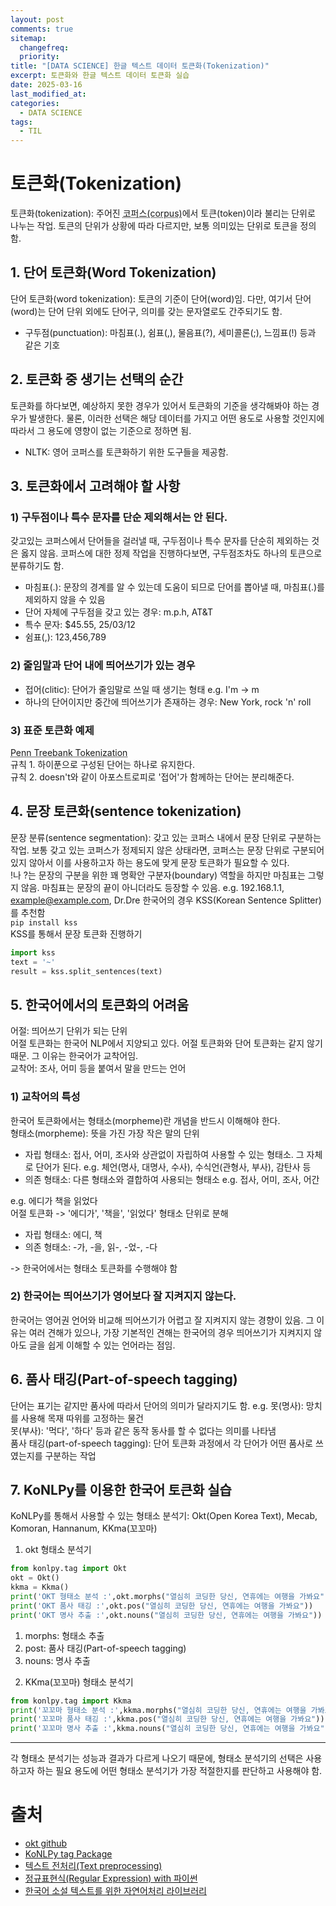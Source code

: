 ```yaml
---
layout: post
comments: true
sitemap:
  changefreq:
  priority:
title: "[DATA SCIENCE] 한글 텍스트 데이터 토큰화(Tokenization)"
excerpt: 토큰화와 한글 텍스트 데이터 토큰화 실습
date: 2025-03-16
last_modified_at:
categories:
  - DATA SCIENCE
tags:
  - TIL
---
```


# 토큰화(Tokenization)
토큰화(tokenization): 주어진 <abbr title="말뭉치">코퍼스(corpus)</abbr>에서 토큰(token)이라 불리는 단위로 나누는 작업. 토큰의 단위가 상황에 따라 다르지만, 보통 의미있는 단위로 토큰을 정의함.

## 1. 단어 토큰화(Word Tokenization)
단어 토큰화(word tokenization): 토큰의 기준이 단어(word)임. 다만, 여기서 단어(word)는 단어 단위 외에도 단어구, 의미를 갖는 문자열로도 간주되기도 함.

* 구두점(punctuation): 마침표(.), 쉼표(,), 물음표(?), 세미콜론(;), 느낌표(!) 등과 같은 기호

## 2. 토큰화 중 생기는 선택의 순간
토큰화를 하다보면, 예상하지 못한 경우가 있어서 토큰화의 기준을 생각해봐야 하는 경우가 발생한다. 물론, 이러한 선택은 해당 데이터를 가지고 어떤 용도로 사용할 것인지에 따라서 그 용도에 영향이 없는 기준으로 정하면 됨.
* NLTK: 영어 코퍼스를 토큰화하기 위한 도구들을 제공함.

## 3. 토큰화에서 고려해야 할 사항
### 1) 구두점이나 특수 문자를 단순 제외해서는 안 된다.
갖고있는 코퍼스에서 단어들을 걸러낼 때, 구두점이나 특수 문자를 단순히 제외하는 것은 옳지 않음. 코퍼스에 대한 정제 작업을 진행하다보면, 구두점조차도 하나의 토큰으로 분류하기도 함.
* 마침표(.): 문장의 경계를 알 수 있는데 도움이 되므로 단어를 뽑아낼 때, 마침표(.)를 제외하지 않을 수 있음
* 단어 자체에 구두점을 갖고 있는 경우: m.p.h, AT&T
* 특수 문자: $45.55, 25/03/12
* 쉼표(,): 123,456,789

### 2) 줄임말과 단어 내에 띄어쓰기가 있는 경우
* 접어(clitic): 단어가 줄임말로 쓰일 때 생기는 형태 e.g. I'm -> m
* 하나의 단어이지만 중간에 띄어쓰기가 존재하는 경우: New York, rock 'n' roll

### 3) 표준 토큰화 예제
<abbr title="표준 토큰화 방법 중 하나">Penn Treebank Tokenization</abbr>  
규칙 1. 하이푼으로 구성된 단어는 하나로 유지한다.  
규칙 2. doesn't와 같이 아포스트로피로 '접어'가 함께하는 단어는 분리해준다.

## 4. 문장 토큰화(sentence tokenization)
문장 분류(sentence segmentation): 갖고 있는 코퍼스 내에서 문장 단위로 구분하는 작업. 보통 갖고 있는 코퍼스가 정제되지 않은 상태라면, 코퍼스는 문장 단위로 구분되어 있지 않아서 이를 사용하고자 하는 용도에 맞게 문장 토큰화가 필요할 수 있다.  
!나 ?는 문장의 구분을 위한 꽤 명확안 구분자(boundary) 역할을 하지만 마침표는 그렇지 않음. 마침표는 문장의 끝이 아니더라도 등장할 수 있음. e.g. 192.168.1.1, example@example.com, Dr.Dre
한국어의 경우 KSS(Korean Sentence Splitter)를 추천함  
`pip install kss`  
KSS를 통해서 문장 토큰화 진행하기
```python
import kss
text = '~'
result = kss.split_sentences(text)
```

## 5. 한국어에서의 토큰화의 어려움
어절: 띄어쓰기 단위가 되는 단위  
어절 토큰화는 한국어 NLP에서 지양되고 있다. 어절 토큰화와 단어 토큰화는 같지 않기 때문.
그 이유는 한국어가 교착어임.  
교착어: 조사, 어미 등을 붙여서 말을 만드는 언어  

### 1) 교착어의 특성
한국어 토큰화에서는 형태소(morpheme)란 개념을 반드시 이해해야 한다.  
형태소(morpheme): 뜻을 가진 가장 작은 말의 단위
  * 자립 형태소: 접사, 어미, 조사와 상관없이 자립하여 사용할 수 있는 형태소. 그 자체로 단어가 된다. e.g. 체언(명사, 대명사, 수사), 수식언(관형사, 부사), 감탄사 등
  * 의존 형태소: 다른 형태소와 결합하여 사용되는 형태소 e.g. 접사, 어미, 조사, 어간

e.g. 에디가 책을 읽었다  
어절 토큰화 -> '에디가', '책을', '읽었다'
형태소 단위로 분해  
  * 자립 형태소: 에디, 책
  * 의존 형태소: -가, -을, 읽-, -었-, -다

-> 한국어에서는 형태소 토큰화를 수행해야 함

### 2) 한국어는 띄어쓰기가 영어보다 잘 지켜지지 않는다.
한국어는 영어권 언어와 비교해 띄어쓰기가 어렵고 잘 지켜지지 않는 경향이 있음. 그 이유는 여러 견해가 있으나, 가장 기본적인 견해는 한국어의 경우 띄어쓰기가 지켜지지 않아도 글을 쉽게 이해할 수 있는 언어라는 점임.

## 6. 품사 태깅(Part-of-speech tagging)
단어는 표기는 같지만 품사에 따라서 단어의 의미가 달라지기도 함.
e.g. 못(명사): 망치를 사용해 목재 따위를 고정하는 물건  
못(부사): '먹다', '하다' 등과 같은 동작 동사를 할 수 없다는 의미를 나타냄  
품사 태깅(part-of-speech tagging): 단어 토큰화 과정에서 각 단어가 어떤 품사로 쓰였는지를 구분하는 작업

## 7. KoNLPy를 이용한 한국어 토큰화 실습
KoNLPy를 통해서 사용할 수 있는 형태소 분석기: Okt(Open Korea Text), Mecab, Komoran, Hannanum, KKma(꼬꼬마)

1. okt 형태소 분석기

```python
from konlpy.tag import Okt
okt = Okt()
kkma = Kkma()
print('OKT 형태소 분석 :',okt.morphs("열심히 코딩한 당신, 연휴에는 여행을 가봐요"))
print('OKT 품사 태깅 :',okt.pos("열심히 코딩한 당신, 연휴에는 여행을 가봐요"))
print('OKT 명사 추출 :',okt.nouns("열심히 코딩한 당신, 연휴에는 여행을 가봐요"))
```

1) morphs: 형태소 추출  
2) post: 품사 태깅(Part-of-speech tagging)
3) nouns: 명사 추출  

2. KKma(꼬꼬마) 형태소 분석기

```python
from konlpy.tag import Kkma
print('꼬꼬마 형태소 분석 :',kkma.morphs("열심히 코딩한 당신, 연휴에는 여행을 가봐요"))
print('꼬꼬마 품사 태깅 :',kkma.pos("열심히 코딩한 당신, 연휴에는 여행을 가봐요"))
print('꼬꼬마 명사 추출 :',kkma.nouns("열심히 코딩한 당신, 연휴에는 여행을 가봐요"))
```

---
각 형태소 분석기는 성능과 결과가 다르게 나오기 때문에, 형태소 분석기의 선택은 사용하고자 하는 필요 용도에 어떤 형태소 분석기가 가장 적절한지를 판단하고 사용해야 함.

# 출처
* [okt github](https://github.com/open-korean-text/open-korean-text)
* [KoNLPy tag Package](https://konlpy.org/en/latest/api/konlpy.tag/)
* [텍스트 전처리(Text preprocessing)](https://wikidocs.net/21694)
* [정규표현식(Regular Expression) with 파이썬](https://jh2021.tistory.com/8)
* [한국어 소설 텍스트를 위한 자연어처리 라이브러리](https://github.com/storidient/KoBookNLP)